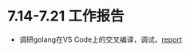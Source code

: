 # 7.14-7.21 工作报告

- 调研golang在VS Code上的交叉编译，调试。[report](https://github.com/KotorinMinami/plct-working/tree/main/GO-riscv)